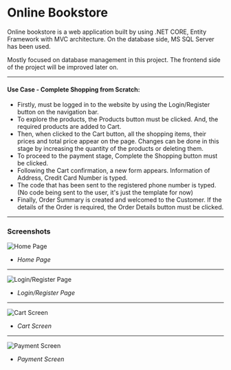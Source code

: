 # Online Bookstore
Online bookstore is a web application built by using .NET CORE, Entity Framework with MVC architecture. On the database side, MS SQL Server has been used.

Mostly focused on database management in this project. The frontend side of the project will be improved later on.

------------

#### Use Case - Complete Shopping from Scratch:
- Firstly, must be logged in to the website by using the Login/Register button on the navigation bar.
- To explore the products, the Products button must be clicked. And, the required products are added to Cart.
- Then, when clicked to the Cart button, all the shopping items, their prices and total price appear on the page. Changes can be done in this stage by increasing the quantity of the products or deleting them.
- To proceed to the payment stage, Complete the Shopping button must be clicked.
- Following the Cart confirmation, a new form appears. Information of Address, Credit Card Number is typed.
- The code that has been sent to the registered phone number is typed. (No code being sent to the user, it's just the template for now)
- Finally, Order Summary is created and welcomed to the Customer. If the details of the Order is required, the Order Details button must be clicked.


------------
### Screenshots

![Home Page](https://i.hizliresim.com/ipu0va.png)
- *Home Page*

------------
![Login/Register Page](https://i.hizliresim.com/ffLpIr.png)
- *Login/Register Page*

------------
![Cart Screen](https://i.hizliresim.com/cVmvRV.png)
- *Cart Screen*

------------
![Payment Screen](https://i.hizliresim.com/BjhUO1.png)
- *Payment Screen*








